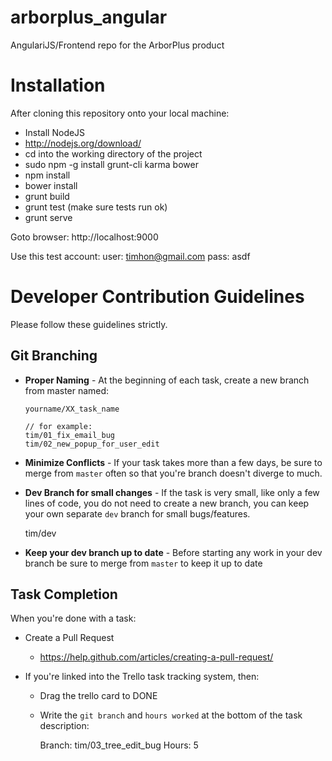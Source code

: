 arborplus_angular
=================
AngulariJS/Frontend repo for the ArborPlus product


Installation
============

After cloning this repository onto your local machine:

 - Install NodeJS
 - http://nodejs.org/download/
 - cd into the working directory of the project
 - sudo npm -g install grunt-cli karma bower
 - npm install
 - bower install
 - grunt build
 - grunt test  (make sure tests run ok)
 - grunt serve

Goto browser: http://localhost:9000

Use this test account: 
   user: timhon@gmail.com
   pass: asdf


Developer Contribution Guidelines
==============

Please follow these guidelines strictly.

Git Branching
---------

 - **Proper Naming** - At the beginning of each task, create a new branch from master named:
   
       yourname/XX_task_name
        
       // for example:
       tim/01_fix_email_bug
       tim/02_new_popup_for_user_edit

 - **Minimize Conflicts** - If your task takes more than a few days, be sure to merge from `master` often so that you're branch doesn't diverge to much.
 - **Dev Branch for small changes** - If the task is very small, like only a few lines of code, you do not need to create a new branch, you can keep your own separate `dev` branch for small bugs/features.

      tim/dev

 - **Keep your dev branch up to date** - Before starting any work in your dev branch be sure to merge from `master` to keep it up to date


Task Completion
----------
When you're done with a task:

 - Create a Pull Request 
   - https://help.github.com/articles/creating-a-pull-request/

 - If you're linked into the Trello task tracking system, then:
   - Drag the trello card to DONE
   - Write the `git branch` and `hours worked` at the bottom of the task description:
     
      Branch: tim/03_tree_edit_bug
      Hours: 5




